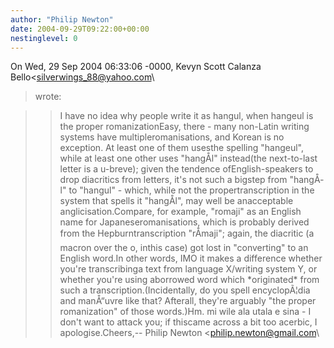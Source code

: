 ```yaml
---
author: "Philip Newton"
date: 2004-09-29T09:22:00+00:00
nestinglevel: 0
---
```

On Wed, 29 Sep 2004 06:33:06 -0000, Kevyn Scott Calanza Bello<[silverwings_88@yahoo.com](mailto://silverwings_88@yahoo.com)\
> wrote:

>> I have no idea why people
> write it as hangul, when hangeul is the proper romanizationEasy, there - many non-Latin writing systems have multipleromanisations, and Korean is no exception. At least one of them usesthe spelling "hangeul", while at least one other uses "hangÅ­l" instead(the next-to-last letter is a u-breve); given the tendence ofEnglish-speakers to drop diacritics from letters, it's not such a bigstep from "hangÅ­l" to "hangul" - which, while not the propertranscription in the system that spells it "hangÅ­l", may well be anacceptable anglicisation.Compare, for example, "romaji" as an English name for Japaneseromanisations, which is probably derived from the Hepburntranscription "rÅmaji"; again, the diacritic (a macron over the o, inthis case) got lost in "converting" to an English word.In other words, IMO it makes a difference whether you're transcribinga text from language X/writing system Y, or whether you're using aborrowed word which \*originated\* from such a transcription.(Incidentally, do you spell encyclopÃ¦dia and manÅ“uvre like that? Afterall, they're arguably "the proper romanization" of those words.)Hm. mi wile ala utala e sina - I don't want to attack you; if thiscame across a bit too acerbic, I apologise.Cheers,--
Philip Newton <[philip.newton@gmail.com](mailto://philip.newton@gmail.com)\
>